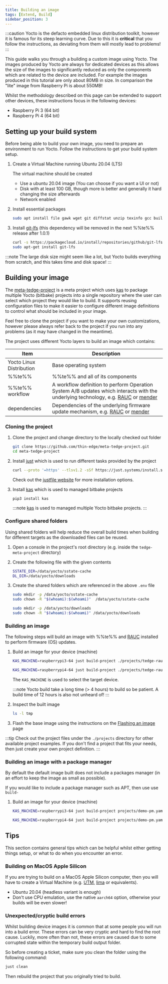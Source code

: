 ```yaml
---
title: Building an image
tags: [Extend, Build]
sidebar_position: 3
---
```


:::caution
Yocto is the defacto embedded linux distribution toolkit, however it is famous for its steep learning curve. Due to this it is **critical** that you follow the instructions, as deviating from them will mostly lead to problems!
:::

This guide walks you through a building a custom image using Yocto. The images produced by Yocto are always for dedicated devices as this allows the size of the images to significantly reduced as only the components which are related to the device are included. For example the images produced in this tutorial are only about 80MB in size. In comparison the "lite" image from Raspberry Pi is about 550MB!

Whilst the methodology described on this page can be extended to support other devices, these instructions focus in the following devices:

* Raspberry Pi 3 (64 bit)
* Raspberry Pi 4 (64 bit)

## Setting up your build system

Before being able to build your own image, you need to prepare an environment to run Yocto. Follow the instructions to get your build system setup.

1. Create a Virtual Machine running Ubuntu 20.04 (LTS)

    The virtual machine should be created 
    * Use a ubuntu 20.04 image (You can choose if you want a UI or not)
    * Disk with at least 100 GB, though more is better and generally it hard changing the size afterwards
    * Network enabled

2. Install essential packages

    ```sh tab={"label":"Ubuntu-20.04"}
    sudo apt install file gawk wget git diffstat unzip texinfo gcc build-essential chrpath socat cpio python3 python3-pip python3-pexpect xz-utils debianutils iputils-ping python3-git python3-jinja2 libegl1-mesa libsdl1.2-dev xterm python3-subunit mesa-common-dev zstd liblz4-tool
    ```

3. Install [git-lfs](https://git-lfs.com/) (this dependency will be removed in the next %%te%% release after 1.0.1)

    ```sh tab={"label":"Ubuntu-20.04"}
    curl -s https://packagecloud.io/install/repositories/github/git-lfs/script.deb.sh | sudo bash
    sudo apt-get install git-lfs
    ```

:::note
The large disk size might seem like a lot, but Yocto builds everything from scratch, and this takes time and disk space!
:::


## Building your image

The [meta-tedge-project](https://github.com/thin-edge/meta-tedge-project) is a meta project which uses [kas](https://kas.readthedocs.io/en/latest/) to package multiple Yocto (bitbake) projects into a single repository where the user can select which project they would like to build. It supports reusing configuration files to make it easier to configure different image definitions to control what should be included in your image.

Feel free to clone the project if you want to make your own customizations, however please always refer back to the project if you run into any problems (as it may have changed in the meantime).

The project uses different Yocto layers to build an image which contains:

|Item|Description|
|--|--|
|Yocto Linux Distribution|Base operating system|
|%%te%%|%%te%% and all of its components|
|%%te%% workflow|A workflow definition to perform Operation System A/B updates which interacts with the underlying technology, e.g. [RAUC](https://rauc.readthedocs.io/en/latest/) or [mender](https://github.com/mendersoftware/mender)|
|dependencies|Dependencies of the underlying firmware update mechanism, e.g. [RAUC](https://rauc.readthedocs.io/en/latest/) or [mender](https://github.com/mendersoftware/mender)|

### Cloning the project

1. Clone the project and change directory to the locally checked out folder

    ```sh
    git clone https://github.com/thin-edge/meta-tedge-project.git
    cd meta-tedge-project
    ```

2. Install [just](https://just.systems/man/en/chapter_5.html) which is used to run different tasks provided by the project

    ```sh
    curl --proto '=https' --tlsv1.2 -sSf https://just.systems/install.sh | sudo bash -s -- --to /usr/bin
    ```

    Check out the [justfile website](https://just.systems/man/en/chapter_5.html) for more installation options.

3. Install [kas](https://kas.readthedocs.io/en/latest/) which is used to managed bitbake projects

    ```sh
    pip3 install kas
    ```

    :::note
    [kas](https://kas.readthedocs.io/en/latest/) is used to managed multiple Yocto bitbake projects.
    :::

### Configure shared folders

Using shared folders will help reduce the overall build times when building for different targets as the downloaded files can be reused.

1. Open a console in the project's root directory (e.g. inside the `tedge-meta-project` directory)

2. Create the following file with the given contents

    ```sh title="file: .env"
    SSTATE_DIR=/data/yocto/sstate-cache
    DL_DIR=/data/yocto/downloads
    ```

3. Create the shared folders which are referenced in the above `.env` file

    ```sh
    sudo mkdir -p /data/yocto/sstate-cache
    sudo chown -R "$(whoami):$(whoami)"  /data/yocto/sstate-cache

    sudo mkdir -p /data/yocto/downloads
    sudo chown -R "$(whoami):$(whoami)" /data/yocto/downloads
    ```


### Building an image

The following steps will build an image with %%te%% and [RAUC](https://rauc.readthedocs.io/en/latest/) installed to perform firmware (OS) updates.

1. Build an image for your device (machine)

    ```sh tab={"label":"RaspberryPi-3"}
    KAS_MACHINE=raspberrypi3-64 just build-project ./projects/tedge-rauc.yaml
    ```

    ```sh tab={"label":"RaspberryPi-4"}
    KAS_MACHINE=raspberrypi4-64 just build-project ./projects/tedge-rauc.yaml
    ```

    The `KAS_MACHINE` is used to select the target device.

    :::note
    Yocto build take a long time (&gt; 4 hours) to build so be patient. A build time of 12 hours is also not unheard of!
    :::

2. Inspect the built image

    ```sh
    ls -l tmp
    ```

3. Flash the base image using the instructions on the [Flashing an image](../../flashing-an-image.md) page

:::tip
Check out the project files under the `./projects` directory for other available project examples. If you don't find a project that fits your needs, then just create your own project definition.
:::

### Building an image with a package manager

By default the default image built does not include a packages manager (in an effort to keep the image as small as possible).

If you would like to include a package manager such as APT, then use use `build-`

1. Build an image for your device (machine)

    ```sh tab={"label":"RaspberryPi-3"}
    KAS_MACHINE=raspberrypi3-64 just build-project projects/demo-pm.yaml
    ```

    ```sh tab={"label":"RaspberryPi-4"}
    KAS_MACHINE=raspberrypi4-64 just build-project projects/demo-pm.yaml
    ```

## Tips

This section contains general tips which can be helpful whilst either getting things setup, or what to do when you encounter an error.

### Building on MacOS Apple Silicon

If you are trying to build on a MacOS Apple Silicon computer, then you will have to create a Virtual Machine (e.g. [UTM](https://mac.getutm.app/), [lima](https://github.com/lima-vm/lima) or equivalents).

* Ubuntu 20.04 (headless variant is enough)
* Don't use CPU emulation, use the native `aarch64` option, otherwise your builds will be even slower!

### Unexpected/cryptic build errors

Whilst building device images it is common that at some people you will run into a build error. These errors can be very cryptic and hard to find the root cause. Luckily, more often than not, these errors are caused due to some corrupted state within the temporary build output folder.

So before creating a ticket, make sure you clean the folder using the following command:

```sh
just clean
```

Then rebuild the project that you originally tried to build.
